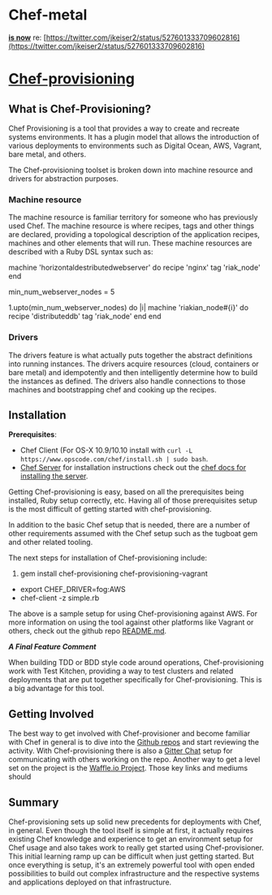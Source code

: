 # Chef-metal
**[is now](https://twitter.com/jkeiser2/status/527601333709602816)** re: [https://twitter.com/jkeiser2/status/527601333709602816](https://twitter.com/jkeiser2/status/527601333709602816)
# [Chef-provisioning](https://github.com/opscode/chef-provisioning)

## What is Chef-Provisioning?

Chef Provisioning is a tool that provides a way to create and recreate systems environments. It has a plugin model that allows the introduction of various deployments to environments such as Digital Ocean, AWS, Vagrant, bare metal, and others.

The Chef-provisioning toolset is broken down into machine resource and drivers for abstraction purposes.

### Machine resource

The machine resource is familiar territory for someone who has previously used Chef. The machine resource is where recipes, tags and other things are declared, providing a topological description of the application recipes, machines and other elements that will run. These machine resources are described with a Ruby DSL syntax such as:

machine 'horizontaldestributedwebserver' do
	recipe 'nginx'
	tag 'riak_node'
end

min_num_webserver_nodes = 5

1.upto(min_num_webserver_nodes) do |i|
  machine 'riakian_node#{i}' do
		recipe 'distributeddb'
		tag 'riak_node'
	end
end

### Drivers

The drivers feature is what actually puts together the abstract definitions into running instances. The drivers acquire resources (cloud, containers or bare metal) and idempotently and then intelligently determine how to build the instances as defined. The drivers also handle connections to those machines and bootstrapping chef and cooking up the recipes.

## Installation

**Prerequisites**:

* Chef Client (For OS-X 10.9/10.10 install with `curl -L https://www.opscode.com/chef/install.sh | sudo bash`.
* [Chef Server](http://docs.getchef.com/server/) for installation instructions check out the [chef docs for installing the server](https://docs.getchef.com/install_server.html).

Getting Chef-provisioning is easy, based on all the prerequisites being installed, Ruby setup correctly, etc. Having all of those prerequisites setup is the most difficult of getting started with chef-provisioning.

In addition to the basic Chef setup that is needed, there are a number of other requirements assumed with the Chef setup such as the tugboat gem and other related tooling.

The next steps for installation of Chef-provisioning include:

1. gem install chef-provisioning chef-provisioning-vagrant
* export CHEF_DRIVER=fog:AWS
* chef-client -z simple.rb

The above is a sample setup for using Chef-provisioning against AWS. For more information on using the tool against other platforms like Vagrant or others, check out the github repo [README.md](https://github.com/opscode/chef-provisioning/blob/master/README.md).

***A Final Feature Comment***

When building TDD or BDD style code around operations, Chef-provisioning work with Test Kitchen, providing a way to test clusters and related deployments that are put together specifically for Chef-provisioning. This is a big advantage for this tool.

## Getting Involved

The best way to get involved with Chef-provisioner and become familiar with Chef in general is to dive into the [Github repos](https://github.com/opscode) and start reviewing the activity. With Chef-provisioning there is also a [Gitter Chat](https://gitter.im/opscode/chef-provisioning?utm_source=badge&utm_medium=badge&utm_campaign=pr-badge&utm_content=badge) setup for communicating with others working on the repo. Another way to get a level set on the project is the [Waffle.io Project](https://waffle.io/opscode/chef-provisioning). Those key links and mediums should 

## Summary

Chef-provisioning sets up solid new precedents for deployments with Chef, in general. Even though the tool itself is simple at first, it actually requires existing Chef knowledge and experience to get an environment setup for Chef usage and also takes work to really get started using Chef-provisioner. This initial learning ramp up can be difficult when just getting started. But once everything is setup, it's an extremely powerful tool with open ended possibilities to build out complex infrastructure and the respective systems and applications deployed on that infrastructure.

